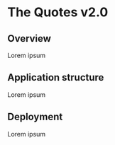 # The Quotes v2.0
## Overview
Lorem ipsum
## Application structure
Lorem ipsum
## Deployment
Lorem ipsum